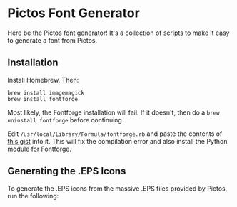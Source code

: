 # Pictos Font Generator
Here be the Pictos font generator! It's a collection of scripts to make it easy to generate a font from Pictos.

## Installation
  
Install Homebrew. Then:

    brew install imagemagick
    brew install fontforge

Most likely, the Fontforge installation will fail. If it doesn't, then do a `brew uninstall fontforge` before continuing.

Edit `/usr/local/Library/Formula/fontforge.rb` and paste the contents of [this gist](https://gist.github.com/3179848) into it. This will fix the compilation error and also install the Python module for Fontforge.

## Generating the .EPS Icons
To generate the .EPS icons from the massive .EPS files provided by Pictos, run the following:

